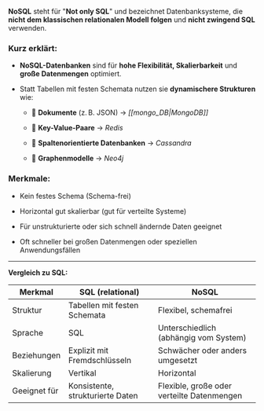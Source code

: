 **NoSQL** steht für "**Not only SQL**" und bezeichnet Datenbanksysteme, die **nicht dem klassischen relationalen Modell folgen** und **nicht zwingend SQL** verwenden.

### Kurz erklärt:

- **NoSQL-Datenbanken** sind für **hohe Flexibilität, Skalierbarkeit** und **große Datenmengen** optimiert.
    
- Statt Tabellen mit festen Schemata nutzen sie **dynamischere Strukturen** wie:
    
    - 🔸 **Dokumente** (z. B. JSON) → _[[mongo_DB|MongoDB]]_
        
    - 🔸 **Key-Value-Paare** → _Redis_
        
    - 🔸 **Spaltenorientierte Datenbanken** → _Cassandra_
        
    - 🔸 **Graphenmodelle** → _Neo4j_
        

### Merkmale:

- Kein festes Schema (Schema-frei)
    
- Horizontal gut skalierbar (gut für verteilte Systeme)
    
- Für unstrukturierte oder sich schnell ändernde Daten geeignet
    
- Oft schneller bei großen Datenmengen oder speziellen Anwendungsfällen
    

---

**Vergleich zu SQL:**

| Merkmal      | SQL (relational)                 | NoSQL                                      |
| ------------ | -------------------------------- | ------------------------------------------ |
| Struktur     | Tabellen mit festen Schemata     | Flexibel, schemafrei                       |
| Sprache      | SQL                              | Unterschiedlich (abhängig vom System)      |
| Beziehungen  | Explizit mit Fremdschlüsseln     | Schwächer oder anders umgesetzt            |
| Skalierung   | Vertikal                         | Horizontal                                 |
| Geeignet für | Konsistente, strukturierte Daten | Flexible, große oder verteilte Datenmengen |
